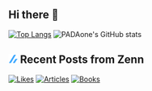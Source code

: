 ## Hi there 👋

[![Top Langs](https://github-readme-stats.vercel.app/api/top-langs/?username=yo-goto&layout=compact)](https://github.com/anuraghazra/github-readme-stats) ![PADAone's GitHub stats](https://github-readme-stats.vercel.app/api?username=yo-goto&show_icons=true)

## ![](./icon/zenn.png) Recent Posts from Zenn

<!--[START github.com/ikawaha/feedsnippet]-->

<!--[END github.com/ikawaha/feedsnippet]-->

[![Likes](https://badgen.org/img/zenn/estra/likes?style=flat)](https://zenn.dev/estra) [![Articles](https://badgen.org/img/zenn/estra/articles?style=flat)](https://zenn.dev/estra) [![Books](https://badgen.org/img/zenn/estra/books?style=flat)](https://zenn.dev/estra?tab=books)

